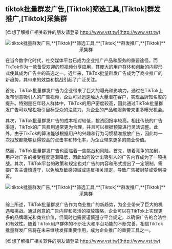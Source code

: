 ## **tiktok批量群发广告,**[Tiktok]**筛选工具,**[Tiktok]**群发推广,**[Tiktok]**采集群**

[😍想了解推广相关软件的朋友请登录 http://www.vst.tw](http://www.vst.tw)

 <center><img src="https://vst.tw/MP4/tuiguang/png/0.png" alt="tiktok批量群发广告,**[Tiktok]**筛选工具,**[Tiktok]**群发推广,**[Tiktok]**采集群"></center>

在当今数字化时代，社交媒体平台已成为企业推广产品和服务的重要途径。而TikTok作为一款备受欢迎的短视频分享应用，其庞大的用户群体和创新的内容形式使其成为广告主的首选之一。近年来，TikTok批量群发广告成为了商业推广的新趋势，其带来的效益和挑战引起了广泛关注。

首先，TikTok批量群发广告为企业带来了巨大的曝光和影响力。通过在TikTok上发布创意吸引人的广告视频，企业可以迅速触达大量潜在客户，实现品牌知名度的提升。特别是在年轻人群体中，TikTok的用户密度较高，因此通过TikTok批量群发广告可以轻松吸引目标受众的注意力，为企业的产品和服务带来更多曝光机会。

其次，TikTok批量群发广告的成本相对较低，投资回报率较高。相比传统的广告渠道，TikTok的广告费用通常更为合理，并且可以根据预算进行灵活调整。此外，由于TikTok的算法能够根据用户的兴趣和行为习惯精准投放广告，因此每一次投放都能够获得较高的点击率和转化率，为企业带来更多的商业价值。

然而，TikTok批量群发广告也面临着一些挑战和风险。首先，随着竞争的加剧，用户对广告的接受程度逐渐降低，因此如何设计出吸引人的广告内容成为了一项挑战。其次，TikTok平台的政策和规定也对广告的内容和形式提出了一定限制，需要广告主谨慎遵守，以免触及敏感领域或违反相关规定，导致广告被封禁或受到投诉。

 <center><img src="https://vst.tw/MP4/tuiguang/png/6.png" alt="tiktok批量群发广告,**[Tiktok]**筛选工具,**[Tiktok]**群发推广,**[Tiktok]**采集群"></center>

综上所述，TikTok批量群发广告作为商业推广的新趋势，为企业带来了巨大的机遇和挑战。通过创意的广告内容和灵活的投放策略，企业可以在TikTok上实现更多的品牌曝光和商业价值，但同时也需要谨慎遵守平台规定，以确保广告的合法性和有效性。随着TikTok用户群体的不断壮大和平台功能的不断完善，相信TikTok批量群发广告将在未来继续发挥重要作用，成为企业推广的重要工具之一。

[😍想了解推广相关软件的朋友请登录 http://www.vst.tw](http://www.vst.tw)



